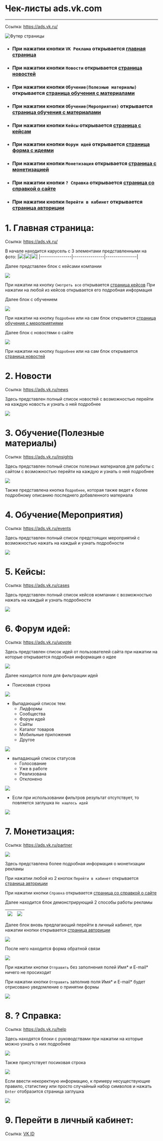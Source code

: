 # Чек-листы ads.vk.com

---

Ссылка: https://ads.vk.ru/

![Футер страницы](src/image.png)

* ### При нажатии кнопки `VK Реклама` открывается [главная страница](#1)
* ### При нажатии кнопки `Новости` открывается [страница новостей](#2)
* ### При нажатии кнопки `Обучение(Полезные материалы)` открывается [страница обучения с материалами](#3)
* ### При нажатии кнопки `Обучение(Мероприятия)` открывается [страница обучения с материалами](#4)
* ### При нажатии кнопки `Кейсы` открывается [страница с кейсам](#5)
* ### При нажатии кнопки `Форум идей` открывается [страница форма с идеями](#6)
* ### При нажатии кнопки `Монетизация` открывается [страница с монетизацией](#7)
* ### При нажатии кнопки `? Справка` открывается [страница со справкой о сайте](#8)
* ### При нажатии кнопки `Перейти в кабинет` открывается [страница авториции](#9)

# 1. Главная страница: <a name="1"></a>
Ссылка: https://ads.vk.ru/

В начале находится карусель с 3 элементами представленными на фото:
|![](src/image-1.png)|![](src/image-3.png)|![](src/image-4.png)|
|----------------|----------------|----------------|

Далее представлен блок с кейсами компании

![](src/image-5.png)

При нажатии на кнопку `Смотреть все` открывается [страница кейсов](#4)
При нажатии на любой из кейсов открывается его подробная информация

Далее блок с обучением

![](src/image-6.png)

При нажатии на кнопку `Подробнее` или на сам блок открывется [страница обучения с мероприятиями](#4)

Далее блок с новостями о сайте

![](src/image-7.png)

При нажатии на кнопку `Подробнее` или на сам блок открывается [страница новостей](#2)

# 2. Новости <a name="2"></a>
Ссылка: https://ads.vk.ru/news

Здесь представлен полный список новостей с возможностью перейти на каждую новость и узнать о ней подробнее

![](src/image-8.png)

# 3. Обучение(Полезные материалы) <a name="3"></a>
Ссылка: https://ads.vk.ru/insights

Здесь представлен полный список полезных материалов для работы с сайтом с возможностью перейти на каждую и узнать о ней подробнее

![](src/image-9.png)

Также представлена кнопка `Подробнее`, которая также ведет к более подробному описанию последнего добавленного материала

# 4. Обучение(Мероприятия) <a name="4"></a>
Ссылка: https://ads.vk.ru/events

Здесь представлен полный список предстоящих мероприятий с возможностью нажать на каждый и узнать подробности

![](src/image-10.png)

# 5. Кейсы: <a name="5"></a>

Ссылка: https://ads.vk.ru/cases

Здесь представлен полный список кейсов компании с возможностью нажать на каждый и узнать подробности

![](src/image-11.png)

# 6. Форум идей: <a name="6"></a>
Ссылка: https://ads.vk.ru/upvote

Здесь представлен список идей от пользователей сайта при нажатии на которые открывается подробная информация о идее

![](src/image-12.png)

Далее находится поля для фильтрации идей

* Поисковая строка

![](src/image-14.png)

* Выпадающий список тем:
  * Лидформы
  * Сообщества
  * Форум идей
  * Сайты
  * Каталог товаров
  * Мобильные приложения
  * Другое

![](src/image-15.png)

* выпадающий список статусов
  * Голосование
  * Уже в работе
  * Реализована
  * Отклонено

![](src/image-16.png)

* Если при использовании фильтров результат отсутствует, то повляется заглушка `Не нашлось идей`

![](src/image-13.png)




# 7. Монетизация: <a name="7"></a>
Ссылка: https://ads.vk.ru/partner

![](src/image-17.png)

Здесь представлена более подробная информация о монетизации рекламы

При нажатии любой из 2 кнопок `Перейти в кабинет` открывается [страница авториции](#9)

При нажатии кнопки `Справка` открывается [страница со справкой о сайте](#8)

Далее находится блок демонстрирующий 2 способы работы рекламы

|![](src/image-18.png)|![](src/image-19.png)|
|-----------------|-----------------|

Далее блок вновь предлагающий перейти в личный кабинет, при нажатии кнопки открывается [страница авториции](#9)

![](src/image-20.png)

После него находится форма обратной связи

![](src/image-21.png)

При нажатии кнопки `Отправить` без заполнения полей Имя* и E-mail* ничего не просиходит

При нажатии кнопки `Отправить` заполнив поля Имя* и E-mail* будет отрисовано уведомление о принятии формы

![](src/image-22.png)

# 8. ? Справка: <a name="8"></a>
Ссылка: https://ads.vk.ru/help

Здесь находятся блоки с руководствами при нажатии на которые можно узнать о них подробнее

![](src/image-23.png)

Также присутствует посиковая строка

![](src/image-24.png)

Если ввести некоректную информацию, к примеру несуществующие правило, статистику или просто случайный набор символов и нажать `Enter` отобразится страница заглушка

![](src/image-25.png)

# 9. Перейти в личный кабинет: <a name="9"></a>
Ссылка: [VK ID](https://id.vk.ru/auth?app_id=8064163&response_type=silent_token&v=1.61.1&redirect_uri=https%3A%2F%2Fads.vk.ru%2Fapi%2Fcallbacks%2Fvkconnect-complete&uuid=Nc1ArlGuzaSS_J8VuOX9R&redirect_state=%257B%2522redirect_url%2522%253A%2522https%253A%252F%252Fads.vk.ru%252Fhq%253FrequiredAccount%253Dadvert%2522%257D)

